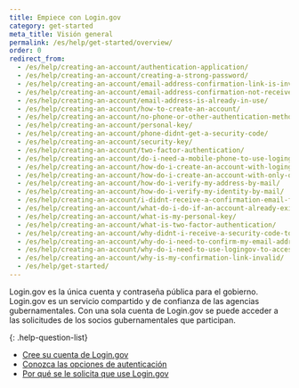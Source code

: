 ```yaml
---
title: Empiece con Login.gov
category: get-started
meta_title: Visión general
permalink: /es/help/get-started/overview/
order: 0
redirect_from:
  - /es/help/creating-an-account/authentication-application/
  - /es/help/creating-an-account/creating-a-strong-password/
  - /es/help/creating-an-account/email-address-confirmation-link-is-invalid/
  - /es/help/creating-an-account/email-address-confirmation-not-received/
  - /es/help/creating-an-account/email-address-is-already-in-use/
  - /es/help/creating-an-account/how-to-create-an-account/
  - /es/help/creating-an-account/no-phone-or-other-authentication-method/
  - /es/help/creating-an-account/personal-key/
  - /es/help/creating-an-account/phone-didnt-get-a-security-code/
  - /es/help/creating-an-account/security-key/
  - /es/help/creating-an-account/two-factor-authentication/
  - /es/help/creating-an-account/do-i-need-a-mobile-phone-to-use-logingov/
  - /es/help/creating-an-account/how-do-i-create-an-account-with-logingov/
  - /es/help/creating-an-account/how-do-i-create-an-account-with-only-one-two-factor-authenticator/
  - /es/help/creating-an-account/how-do-i-verify-my-address-by-mail/
  - /es/help/creating-an-account/how-do-i-verify-my-identity-by-mail/
  - /es/help/creating-an-account/i-didnt-receive-a-confirmation-email-from-logingov/
  - /es/help/creating-an-account/what-do-i-do-if-an-account-already-exists-under-my-email-address/
  - /es/help/creating-an-account/what-is-my-personal-key/
  - /es/help/creating-an-account/what-is-two-factor-authentication/
  - /es/help/creating-an-account/why-didnt-i-receive-a-security-code-to-confirm-my-phone/
  - /es/help/creating-an-account/why-do-i-need-to-confirm-my-email-address-and-my-phone-number/
  - /es/help/creating-an-account/why-do-i-need-to-use-logingov-to-access-government-services-online/
  - /es/help/creating-an-account/why-is-my-confirmation-link-invalid/
  - /es/help/get-started/
---
```

Login.gov es la única cuenta y contraseña pública para el gobierno. Login.gov es un servicio compartido y de confianza de las agencias gubernamentales. Con una sola cuenta de Login.gov se puede acceder a las solicitudes de los socios gubernamentales que participan.

{: .help-question-list}
* [Cree su cuenta de Login.gov](/es/help/get-started/create-your-account/)
* [Conozca las opciones de autenticación](/es/help/get-started/authentication-methods/)
* [Por qué se le solicita que use Login.gov](/es/what-is-login/)
